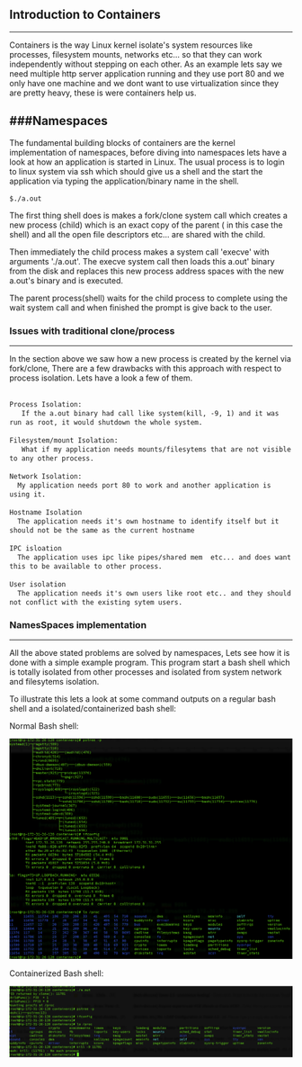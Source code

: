 ## Introduction to Containers
-----------------------------

Containers is the way Linux  kernel  isolate's system resources like processes, filesystem mounts, networks etc... so that they can work independently without stepping on each other. As an example lets say we need multiple  http server application running and they use port 80 and we only have one machine and we dont want to use virtualization since they are pretty heavy, these is were containers help us.

###Namespaces
-------------

The fundamental building blocks of containers are the kernel implementation of namespaces, before diving into namespaces lets have a look at how an application is started in Linux. The usual process is to login to linux system via ssh which should give us a shell and the start the application via typing the application/binary name in the shell.

    $./a.out

The first thing shell does is makes a fork/clone system call which creates a new process (child)  which is an exact copy of the parent ( in this case the shell) and  all the open file descriptors etc... are shared with the child. 

Then immediately the child process  makes a system call 'execve' with arguments './a.out'. The execve system call then loads this a.out' binary from the disk and replaces this new process address spaces with the new a.out's binary and is executed.

The parent process(shell) waits for the child process to complete using the wait system call and when finished the prompt is give back to the user.

### Issues with traditional clone/process
-----------------------------------------

In the section above we saw how a new process is created by the kernel via fork/clone, There are a few drawbacks with this approach with respect to process isolation. Lets have a look a few of them.

```

Process Isolation:
   If the a.out binary had call like system(kill, -9, 1) and it was run as root, it would shutdown the whole system. 

Filesystem/mount Isolation:
   What if my application needs mounts/filesytems that are not visible to any other process.

Network Isolation:
  My application needs port 80 to work and another application is using it.

Hostname Isolation
  The application needs it's own hostname to identify itself but it should not be the same as the current hostname

IPC isloation
  The application uses ipc like pipes/shared mem  etc... and does want this to be available to other process.

User isolation
  The application needs it's own users like root etc.. and they should not conflict with the existing sytem users.

```


### NamesSpaces implementation
------------------------------

All the above stated problems are solved by namespaces, Lets see how it is done with a simple example program. This program start a bash shell which is totally isolated from other processes and isolated from system network and filesytems isolation.

To illustrate this lets a look at some command outputs on a regular bash shell and a isolated/containerized bash shell:

Normal Bash shell:

![Alt text](/containers/images/container_host.png "Arch")  
  

Containerized  Bash shell:

![Alt text](/containers/images/container_cont.png "Cont")  
      
